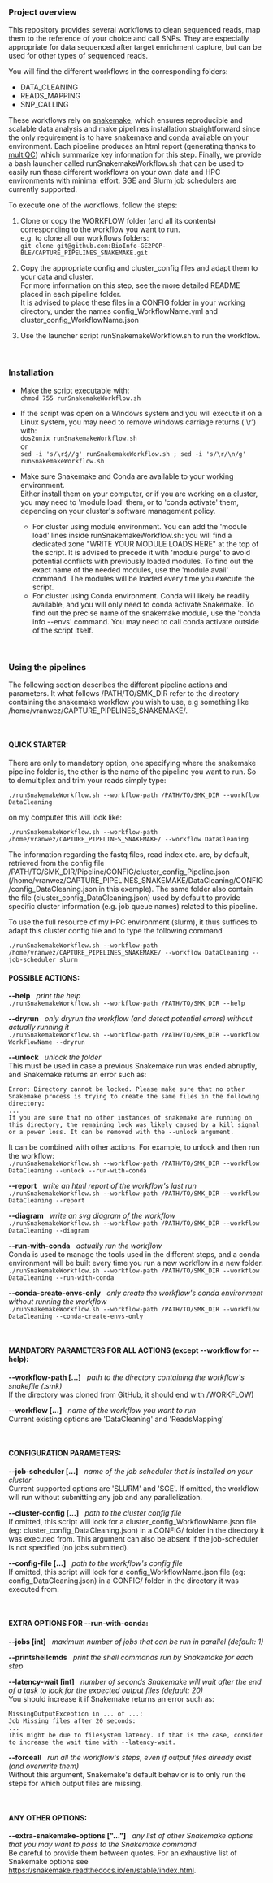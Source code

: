 ### Project overview  
This repository provides several workflows to clean sequenced reads, map them to the reference of your choice and call SNPs. They are especially appropriate for data sequenced after target enrichment capture, but can be used for other types of sequenced reads.

You will find the different workflows in the corresponding folders:
- DATA_CLEANING
- READS_MAPPING
- SNP_CALLING  

These workflows rely on [snakemake](https://snakemake.readthedocs.io/en/stable/), which ensures reproducible and scalable data analysis and make pipelines installation straightforward since the only requirement is to have snakemake and [conda](https://docs.conda.io/en/latest/) available on your environment. Each pipeline produces an html report (generating thanks to [multiQC](https://multiqc.info/)) which summarize key information for this step. Finally, we provide a bash launcher called runSnakemakeWorkflow.sh that can be used to easily run these different workflows on your own data and HPC environments with minimal effort. SGE and Slurm job schedulers are currently supported.

To execute one of the workflows, follow the steps:  

1) Clone or copy the WORKFLOW folder (and all its contents) corresponding to the workflow you want to run.  
e.g. to clone all our workflows folders:  
```git clone git@github.com:BioInfo-GE2POP-BLE/CAPTURE_PIPELINES_SNAKEMAKE.git```  

2) Copy the appropriate config and cluster_config files and adapt them to your data and cluster.  
For more information on this step, see the more detailed README placed in each pipeline folder.  
It is advised to place these files in a CONFIG folder in your working directory, under the names config_WorkflowName.yml and cluster_config_WorkflowName.json  

3) Use the launcher script runSnakemakeWorkflow.sh to run the workflow.  

&nbsp;
### Installation  
- Make the script executable with:  
```chmod 755 runSnakemakeWorkflow.sh```  

- If the script was open on a Windows system and you will execute it on a Linux system, you may need to remove windows carriage returns ('\r') with:  
```dos2unix runSnakemakeWorkflow.sh```  
or  
```sed -i 's/\r$//g' runSnakemakeWorkflow.sh ; sed -i 's/\r/\n/g' runSnakemakeWorkflow.sh```  

- Make sure Snakemake and Conda are available to your working environment.  
Either install them on your computer, or if you are working on a cluster, you may need to 'module load' them, or to 'conda activate' them, depending on your cluster's software management policy.  
    - For cluster using module environment. You can add the 'module load' lines inside runSnakemakeWorkflow.sh: you will find a dedicated zone "WRITE YOUR MODULE LOADS HERE" at the top of the script. It is advised to precede it with 'module purge' to avoid potential conflicts with previously loaded modules. To find out the exact name of the needed modules, use the 'module avail' command. The modules will be loaded every time you execute the script.  
    - For cluster using Conda environment. Conda will likely be readily available, and you will only need to conda activate Snakemake. To find out the precise name of the snakemake module, use the 'conda info --envs' command. You may need to call conda activate outside of the script itself.  

&nbsp;
### Using the pipelines

The following section describes the different pipeline actions and parameters. It what follows /PATH/TO/SMK_DIR refer to the directory containing the snakemake workflow you wish to use, e.g something like /home/vranwez/CAPTURE_PIPELINES_SNAKEMAKE/.

&nbsp;
#### QUICK STARTER:  
There are only to mandatory option, one specifying where the snakemake pipeline folder is, the other is the name of the pipeline you want to run. So to demultiplex and trim your reads simply type:

```./runSnakemakeWorkflow.sh --workflow-path /PATH/TO/SMK_DIR --workflow DataCleaning```

on my computer this will look like:

```./runSnakemakeWorkflow.sh --workflow-path /home/vranwez/CAPTURE_PIPELINES_SNAKEMAKE/ --workflow DataCleaning```

The information regarding the fastq files, read index etc. are, by default, retrieved from the config file /PATH/TO/SMK_DIR/Pipeline/CONFIG/cluster_config_Pipeline.json  (/home/vranwez/CAPTURE_PIPELINES_SNAKEMAKE/DataCleaning/CONFIG/config_DataCleaning.json in this exemple). The same folder also contain the file (cluster_config_DataCleaning.json) used by default to provide specific cluster information (e.g. job queue names) related to this pipeline. 

To use the full resource of my HPC environment (slurm), it thus suffices to adapt this cluster config file and to type the following command

```./runSnakemakeWorkflow.sh --workflow-path /home/vranwez/CAPTURE_PIPELINES_SNAKEMAKE/ --workflow DataCleaning --job-scheduler slurm```  


#### POSSIBLE ACTIONS:  

**--help**&nbsp;&nbsp;&nbsp;*print the help*  
```./runSnakemakeWorkflow.sh --workflow-path /PATH/TO/SMK_DIR --help```  

**--dryrun**&nbsp;&nbsp;&nbsp;*only dryrun the workflow (and detect potential errors) without actually running it*  
```./runSnakemakeWorkflow.sh --workflow-path /PATH/TO/SMK_DIR --workflow WorkflowName --dryrun```  

**--unlock**&nbsp;&nbsp;&nbsp;*unlock the folder*  
This must be used in case a previous Snakemake run was ended abruptly, and Snakemake returns an error such as:  

    Error: Directory cannot be locked. Please make sure that no other Snakemake process is trying to create the same files in the following directory:  
    ...  
    If you are sure that no other instances of snakemake are running on this directory, the remaining lock was likely caused by a kill signal or a power loss. It can be removed with the --unlock argument.  

It can be combined with other actions. For example, to unlock and then run the workflow:  
```./runSnakemakeWorkflow.sh --workflow-path /PATH/TO/SMK_DIR --workflow DataCleaning --unlock --run-with-conda```  

**--report**&nbsp;&nbsp;&nbsp;*write an html report of the workflow's last run*  
```./runSnakemakeWorkflow.sh --workflow-path /PATH/TO/SMK_DIR --workflow DataCleaning --report```  

**--diagram**&nbsp;&nbsp;&nbsp;*write an svg diagram of the workflow*  
```./runSnakemakeWorkflow.sh --workflow-path /PATH/TO/SMK_DIR --workflow DataCleaning --diagram```  

**--run-with-conda**&nbsp;&nbsp;&nbsp;*actually run the workflow*  
Conda is used to manage the tools used in the different steps, and a conda environment will be built every time you run a new workflow in a new folder.  
```./runSnakemakeWorkflow.sh --workflow-path /PATH/TO/SMK_DIR --workflow DataCleaning --run-with-conda```  

**--conda-create-envs-only**&nbsp;&nbsp;&nbsp;*only create the workflow's conda environment without running the workflow*  
```./runSnakemakeWorkflow.sh --workflow-path /PATH/TO/SMK_DIR --workflow DataCleaning --conda-create-envs-only```  


&nbsp;
#### MANDATORY PARAMETERS FOR ALL ACTIONS (except --workflow for --help):  
**--workflow-path [...]**&nbsp;&nbsp;&nbsp;*path to the directory containing the workflow's snakefile (.smk)*  
If the directory was cloned from GitHub, it should end with /WORKFLOW)  

**--workflow [...]**&nbsp;&nbsp;&nbsp;*name of the workflow you want to run*  
Current existing options are 'DataCleaning' and 'ReadsMapping'  

&nbsp;
#### CONFIGURATION PARAMETERS:  
**--job-scheduler [...]**&nbsp;&nbsp;&nbsp;*name of the job scheduler that is installed on your cluster*  
Current supported options are 'SLURM' and 'SGE'. If omitted, the workflow will run without submitting any job and any parallelization.  

**--cluster-config [...]**&nbsp;&nbsp;&nbsp;*path to the cluster config file*  
If omitted, this script will look for a cluster_config_WorkflowName.json file (eg: cluster_config_DataCleaning.json) in a CONFIG/ folder in the directory it was executed from. This argument can also be absent if the job-scheduler is not specified (no jobs submitted).  

**--config-file [...]**&nbsp;&nbsp;&nbsp;*path to the workflow's config file*  
If omitted, this script will look for a config_WorkflowName.json file (eg: config_DataCleaning.json) in a CONFIG/ folder in the directory it was executed from.  

&nbsp;
#### EXTRA OPTIONS FOR --run-with-conda:  
**--jobs [int]**&nbsp;&nbsp;&nbsp;*maximum number of jobs that can be run in parallel (default: 1)*  

**--printshellcmds**&nbsp;&nbsp;&nbsp;*print the shell commands run by Snakemake for each step*  

**--latency-wait [int]**&nbsp;&nbsp;&nbsp;*number of seconds Snakemake will wait after the end of a task to look for the expected output files (default: 20)*  
You should increase it if Snakemake returns an error such as:  

    MissingOutputException in ... of ...:  
    Job Missing files after 20 seconds:  
    ...  
    This might be due to filesystem latency. If that is the case, consider to increase the wait time with --latency-wait.
    
**--forceall**&nbsp;&nbsp;&nbsp;*run all the workflow's steps, even if output files already exist (and overwrite them)*  
Without this argument, Snakemake's default behavior is to only run the steps for which output files are missing.  

&nbsp;
#### ANY OTHER OPTIONS:  
**--extra-snakemake-options ["..."]**&nbsp;&nbsp;&nbsp;*any list of other Snakemake options that you may want to pass to the Snakemake command*  
Be careful to provide them between quotes. For an exhaustive list of Snakemake options see https://snakemake.readthedocs.io/en/stable/index.html.  

